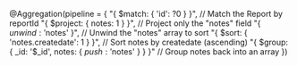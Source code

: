  @Aggregation(pipeline = {
            "{ $match: { 'id': ?0 } }",                // Match the Report by reportId
            "{ $project: { notes: 1 } }",              // Project only the "notes" field
            "{ $unwind: '$notes' }",                   // Unwind the "notes" array to sort
            "{ $sort: { 'notes.createdate': 1 } }",    // Sort notes by createdate (ascending)
            "{ $group: { _id: '$_id', notes: { $push: '$notes' } } }"  // Group notes back into an array
    })
